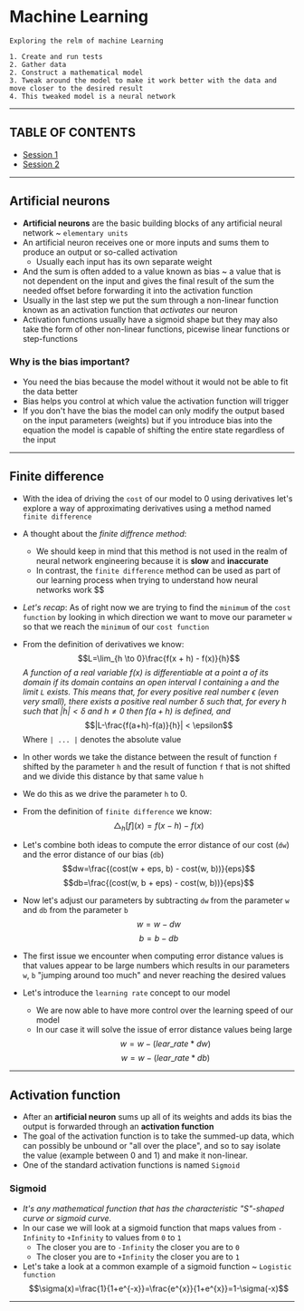 # Machine Learning 

```
Exploring the relm of machine Learning

1. Create and run tests
2. Gather data
2. Construct a mathematical model 
3. Tweak around the model to make it work better with the data and move closer to the desired result
4. This tweaked model is a neural network
```

---

## TABLE OF CONTENTS

* [Session 1](./session_1/README.md) 
* [Session 2](./session_2/README.md) 

---

## Artificial neurons
* **Artificial neurons** are the basic building blocks of any artificial neural network ~ `elementary units`
* An artificial neuron receives one or more inputs and sums them to produce an output or so-called activation
    * Usually each input has its own separate weight
* And the sum is often added to a value known as bias ~ a value that is not dependent on the input and gives the final result of the sum the needed offset before forwarding it into the activation function
* Usually in the last step we put the sum through a non-linear function known as an activation function that *activates* our neuron 
 * Activation functions usually have a sigmoid shape but they may also take the form of other non-linear functions, picewise linear functions or step-functions


### Why is the bias important?
* You need the bias because the model without it would not be able to fit the data better
* Bias helps you control at which value the activation function will trigger
* If you don't have the bias the model can only modify the output based on the input parameters (weights) but if you introduce bias into the equation the model is capable of shifting the entire state regardless of the input
---

## Finite difference
* With the idea of driving the `cost` of our model to 0 using derivatives let's explore a way of approximating derivatives using a method named `finite difference`

* A thought about the *finite diffrence method*: 
    * We should keep in mind that this method is not used in the realm of neural network engineering because it is **slow** and **inaccurate**
    * In contrast, the `finite difference` method can be used as part of our learning process when trying to understand how neural networks work
$$\$$
* *Let's recap*:  As of right now we are trying to find the `minimum` of the `cost function` by looking in which direction we want to move our parameter `w` so that we reach the `minimum` of our `cost function`

* From the definition of derivatives we know:
    $$L=\lim_{h \to 0}\frac{f(x + h) - f(x)}{h}$$ 
    *A function of a real variable f(x) is differentiable at a point a of its domain if its domain contains an open interval I containing `a` and the limit `L` exists. This means that, for every positive real number $\epsilon$ (even very small), there exists a positive real number $\delta$ such that, for every h such that $|h|<\delta$ and $h \neq 0$ then $f(a+h)$ is defined, and*
    $$|L-\frac{f(a+h)-f(a)}{h}| < \epsilon$$
    Where `| ... |` denotes the absolute value

* In other words we take the distance between the result of function `f` shifted by the parameter `h` and the result of function `f` that is not shifted and we divide this distance by that same value `h`
* We do this as we drive the parameter `h` to 0.
      
* From the definition of `finite difference` we know:
$$△_h[f](x)=f(x - h) - f(x)$$

* Let's combine both ideas to compute the error distance of our cost (`dw`) and the error distance of our bias (`db`)
    $$dw=\frac{(cost(w + eps, b) - cost(w, b))}{eps}$$
    $$db=\frac{(cost(w, b + eps) - cost(w, b))}{eps}$$

* Now let's adjust our parameters by subtracting `dw` from the parameter `w` and `db` from the parameter `b` 
    $$w = w - dw$$
    $$b = b - db$$

* The first issue we encounter when computing error distance values is that values appear to be large numbers which results in our parameters `w`, `b` "jumping around too much" and never reaching the desired values

* Let's introduce the `learning rate` concept to our model 
    * We are now able to have more control over the learning speed of our model
    * In our case it will solve the issue of error distance values being large 
    $$w = w - (lear\_rate * dw)$$
    $$w = w - (lear\_rate * db)$$

---

## Activation function
* After an **artificial neuron** sums up all of its weights and adds its bias the output is forwarded through an **activation function** 
* The goal of the activation function is to take the summed-up data, which can possibly be unbound or  "all over the place", and so to say isolate the value (example between 0 and 1) and make it non-linear.
* One of the standard activation functions is named `Sigmoid`

### Sigmoid
* *It's any mathematical function that has the characteristic "S"-shaped curve or sigmoid curve.* 
* In our case we will look at a sigmoid function that maps values from `-Infinity` to `+Infinity` to values from `0` to `1`
    * The closer you are to `-Infinity` the closer you are to `0`
    * The closer you are to `+Infinity` the closer you are to `1`
* Let's take a look at a common example of a sigmoid function ~ `Logistic function`
$$\sigma(x)=\frac{1}{1+e^{-x}}=\frac{e^{x}}{1+e^{x}}=1-\sigma(-x)$$

--- 

